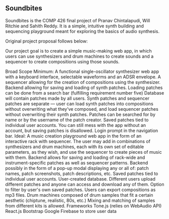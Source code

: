 ## Soundbites

Soundbites is the COMP 426 final project of Pranav Chintalapudi, Will Ritchie and Sahith Reddy. It is a simple, intuitive synth building and sequencing playground meant for exploring the basics of audio synthesis. 

Original project proposal follows below: 

Our project goal is to create a simple music-making web app, in which users can use synthesizers and drum machines to create sounds and a sequencer to create compositions using those sounds.

Broad Scope
Minimum: A functional single-oscillator synthesizer web app with a keyboard interface, selectable waveforms and an ADSR envelope. A sequencer allowing for the creation of compositions using the synthesizer. Backend allowing for saving and loading of synth patches.
Loading patches can be done from a search bar (fulfilling requirement number five)
Database will contain patches made by all users.
Synth patches and sequencer patches are separate — user can load synth patches into compositions without overwriting what they’ve composed, and load sequencer patches without overwriting their synth patches.
Patches can be searched for by name or by the username of the patch creator.
Saved patches tied to individual user accounts.
You can still mess with the app without an account, but saving patches is disallowed.
Login prompt in the navigation bar.
Ideal: A music creation playground web app in the form of an interactive rack with sequencer. The user may add in combinations of synthesizers and drum machines, each with its own set of editable parameters, as they wish, and use the sequencer to create pieces of music with them. Backend allows for saving and loading of rack-wide and instrument-specific patches as well as sequencer patterns.
Backend possibly in the form of a pop-up modal displaying any or all of: patch names, patch screenshots, patch descriptions, etc.
Saved patches tied to individual user accounts.
User-created database. Different users upload different patches and anyone can access and download any of them. Option to filter by user's own saved patches.
Users can export compositions as mp3 files.
Drum machines composed of drum samples that fit a certain aesthetic (chiptune, realistic, 80s, etc.)
Mixing and matching of samples from different kits is allowed.
Frameworks
Tone.js (relies on WebAudio API)
React.js
Bootstrap
Google Firebase to store user data
